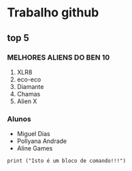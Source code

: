 # Trabalho github 
## top 5
### MELHORES ALIENS DO BEN 10
1. XLR8
2. eco-eco
3. Diamante
4. Chamas
5. Alien X

### Alunos
- Miguel Dias
- Pollyana Andrade 
- Aline Games

```
print ("Isto é um bloco de comando!!!")
```
